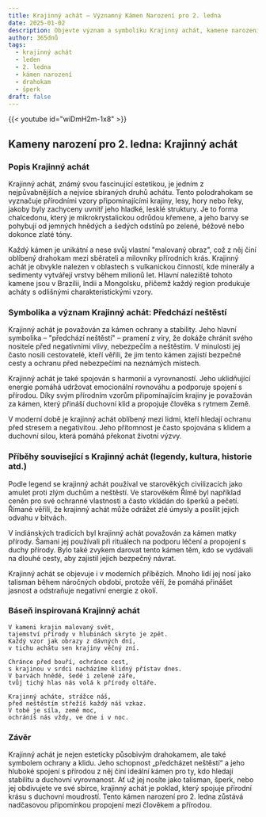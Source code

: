 ```yaml
---
title: Krajinný achát – Významný Kámen Narození pro 2. ledna
date: 2025-01-02
description: Objevte význam a symboliku Krajinný achát, kamene narození pro 2. ledna, který symbolizuje Předchází neštěstí. Přečtěte si legendy a inspirující příběhy.
author: 365dnů
tags:
  - krajinný achát
  - leden
  - 2. ledna
  - kámen narození
  - drahokam
  - šperk
draft: false
---
```


{{< youtube id="wiDmH2m-1x8" >}}


## Kameny narození pro 2. ledna: Krajinný achát

### Popis Krajinný achát

Krajinný achát, známý svou fascinující estetikou, je jedním z nejpůvabnějších a nejvíce sbíraných druhů achátu. Tento polodrahokam se vyznačuje přírodními vzory připomínajícími krajiny, lesy, hory nebo řeky, jakoby byly zachyceny uvnitř jeho hladké, lesklé struktury. Je to forma chalcedonu, který je mikrokrystalickou odrůdou křemene, a jeho barvy se pohybují od jemných hnědých a šedých odstínů po zelené, béžové nebo dokonce zlaté tóny.

Každý kámen je unikátní a nese svůj vlastní "malovaný obraz", což z něj činí oblíbený drahokam mezi sběrateli a milovníky přírodních krás. Krajinný achát je obvykle nalezen v oblastech s vulkanickou činností, kde minerály a sedimenty vytvářejí vrstvy během milionů let. Hlavní naleziště tohoto kamene jsou v Brazílii, Indii a Mongolsku, přičemž každý region produkuje acháty s odlišnými charakteristickými vzory.

### Symbolika a význam Krajinný achát: Předchází neštěstí

Krajinný achát je považován za kámen ochrany a stability. Jeho hlavní symbolika – "předchází neštěstí" – pramení z víry, že dokáže chránit svého nositele před negativními vlivy, nebezpečím a neštěstím. V minulosti jej často nosili cestovatelé, kteří věřili, že jim tento kámen zajistí bezpečné cesty a ochranu před nebezpečími na neznámých místech.

Krajinný achát je také spojován s harmonií a vyrovnaností. Jeho uklidňující energie pomáhá udržovat emocionální rovnováhu a podporuje spojení s přírodou. Díky svým přírodním vzorům připomínajícím krajiny je považován za kámen, který přináší duchovní klid a propojuje člověka s rytmem Země.

V moderní době je krajinný achát oblíbený mezi lidmi, kteří hledají ochranu před stresem a negativitou. Jeho přítomnost je často spojována s klidem a duchovní silou, která pomáhá překonat životní výzvy.

### Příběhy související s Krajinný achát (legendy, kultura, historie atd.)

Podle legend se krajinný achát používal ve starověkých civilizacích jako amulet proti zlým duchům a neštěstí. Ve starověkém Římě byl například ceněn pro své ochranné vlastnosti a často vkládán do šperků a pečetí. Římané věřili, že krajinný achát může odrážet zlé úmysly a posílit jejich odvahu v bitvách.

V indiánských tradicích byl krajinný achát považován za kámen matky přírody. Šamani jej používali při rituálech na podporu léčení a propojení s duchy přírody. Bylo také zvykem darovat tento kámen těm, kdo se vydávali na dlouhé cesty, aby zajistil jejich bezpečný návrat.

Krajinný achát se objevuje i v moderních příbězích. Mnoho lidí jej nosí jako talisman během náročných období, protože věří, že pomáhá přinášet jasnost a odstraňuje negativní energie z okolí.

### Báseň inspirovaná Krajinný achát

```
V kameni krajin malovaný svět,  
tajemství přírody v hlubinách skryto je zpět.  
Každý vzor jak obrazy z dávných dní,  
v tichu achátu sen krajiny věčný zní.  

Chránce před bouří, ochránce cest,  
s krajinou v srdci nacházíme klidný přístav dnes.  
V barvách hnědé, šedé i zelené záře,  
tvůj tichý hlas nás volá k přírody oltáře.  

Krajinný acháte, strážce náš,  
před neštěstím střežíš každý náš vzkaz.  
V tobě je síla, země moc,  
ochráníš nás vždy, ve dne i v noc.  
```

### Závěr

Krajinný achát je nejen esteticky působivým drahokamem, ale také symbolem ochrany a klidu. Jeho schopnost „předcházet neštěstí“ a jeho hluboké spojení s přírodou z něj činí ideální kámen pro ty, kdo hledají stabilitu a duchovní vyrovnanost. Ať už jej nosíte jako talisman, šperk, nebo jej obdivujete ve své sbírce, krajinný achát je poklad, který spojuje přírodní krásu s duchovní moudrostí. Tento kámen narození pro 2. ledna zůstává nadčasovou připomínkou propojení mezi člověkem a přírodou.